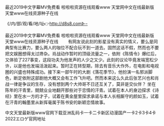 最近2019中文字幕MV免费看
啦啦啦资源在线观看www
天堂网中文在线最新版
天堂www在线资源种子在线


《/内/部/观/看/地/址👉http://d8s8.com》--

最近2019中文字幕MV免费看
啦啦啦资源在线观看www
天堂网中文在线最新版
天堂www在线资源种子在线
　　有网友说此刻的影星没有真实的情义，要么是同典型有比赛力，要么两人的咖位不配合玩不到一道去。固然这话不假，然而也不要把文娱圈想得太过搀杂。肖战动作暂时的顶级流量之一，依附《陈情令》爆红后，又体验了227事变，这段功夫为他发声的人少之又少。此刻的议论毕竟发端宽松少许，以是他也发端活泼起来。暂时正在转型期，除去有音乐大作外，在电影和电视圈的兴盛也特殊成功。接下来一部午时的大剧《落花季节》，他扮演一名邪派脚色，断定依附这部剧他大概又会有工作飞升吧。然而本来这么久此后张艺兴也和肖战一律是争议的生存，没有想到两个大帅哥不日还互关了，莫非是交伙伴？
坐在陈年的汗青里，兢兢业业地翻开那些对于恋情的汗青。试着在本人的身边探求《诗经》里在水一方的才子，试着在黄金屋里探求承诺与本人长相厮守的颜如玉，试着在汗青的翰墨里从新挥毫属于陈书安的新颖恋情故事。





中文天堂最新版www官网下载亚洲乱码卡一卡二卡新区动漫国产一卡2卡3卡4卡2022エロゲ官网地址
